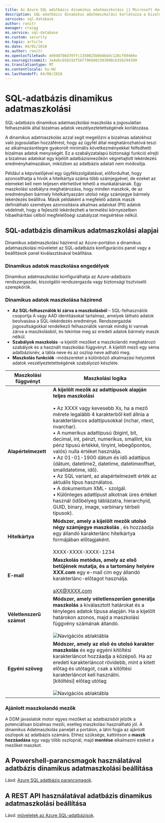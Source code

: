 ```yaml
---
title: Az Azure SQL adatbázis dinamikus adatmaszkolási |} Microsoft docs
description: SQL-adatbázis dinamikus adatmaszkolási korlátozza a bizalmas adatok veszélyeztetettségének által maszkolás a jogosulatlan felhasználók számára
services: sql-database
author: ronitr
manager: craigg
ms.service: sql-database
ms.custom: security
ms.topic: article
ms.date: 04/01/2018
ms.author: ronitr
ms.openlocfilehash: 4d948786d70ffc1350825b04dbddc128cf89466e
ms.sourcegitcommit: 3a4ebcb58192f5bf7969482393090cb356294399
ms.translationtype: MT
ms.contentlocale: hu-HU
ms.lasthandoff: 04/06/2018
---
```

# <a name="sql-database-dynamic-data-masking"></a>SQL-adatbázis dinamikus adatmaszkolási

SQL-adatbázis dinamikus adatmaszkolási maszkolás a jogosulatlan felhasználók által bizalmas adatok veszélyeztetettségének korlátozása. 

A dinamikus adatmaszkolás azzal segít megelőzni a bizalmas adatokhoz való jogosulatlan hozzáférést, hogy az ügyfél által meghatározhatóvá teszi az alkalmazásrétegre gyakorolt minimális következményekkel felfedhető bizalmas adatok menyiségét. Ez a szabályzatalapú biztonsági funkció elrejti a bizalmas adatokat egy kijelölt adatbázismezőkön végrehajtott lekérdezés eredményhalmazában, miközben az adatbázis adatait nem módosítja.

Például a képviselőjével egy ügyfélszolgálatával, előfordulhat, hogy azonosíthatja a hívók a hitelkártya száma több számjegyével, de ezeket az elemeket kell nem teljesen elérhetővé tehető a munkatársának. Egy maszkolási szabályra meghatározása, hogy minden maszkok, de az eredményben bármely hitelkártyaszám utolsó négy számjegye bármely lekérdezés beállítva. Másik példaként a megfelelő adatok maszk definiálható személyes azonosításra alkalmas adatokat (PII) adatok védelmét, hogy a fejlesztő lekérdezheti a termelési környezetben hibaelhárítási célból megfelelőségi szabályzat megsértése nélkül.

## <a name="sql-database-dynamic-data-masking-basics"></a>SQL-adatbázis dinamikus adatmaszkolási alapjai
Dinamikus adatmaszkolási házirend az Azure-portálon a dinamikus adatmaszkolási műveletet az SQL-adatbázis konfigurációs panel vagy a beállítások panel kiválasztásával beállítása.

### <a name="dynamic-data-masking-permissions"></a>Dinamikus adatok maszkolása engedélyek
Dinamikus adatmaszkolási konfigurálhatja az Azure-adatbázis rendszergazdai, kiszolgálói rendszergazda vagy biztonsági tisztviselő szerepkörök.

### <a name="dynamic-data-masking-policy"></a>Dinamikus adatok maszkolása házirend
* **Az SQL-felhasználók ki zárva a maszkolásból** – SQL-felhasználók csoportja A vagy AAD identitásokat tartalmaz, amelyek látható adatok beolvasása a SQL-lekérdezés eredménye. Rendszergazdai jogosultságokkal rendelkező felhasználók vannak mindig ki vannak zárva a maszkolásból, és tekintse meg az eredeti adatok bármely maszk nélkül.
* **Szabályok maszkolás** -a kijelölt mezőket a maszkolandó meghatározó szabályok és a használt maszkolási függvényt. A kijelölt mező egy séma adatbázisnév, a tábla neve és az oszlop neve adható meg.
* **Maszkolás funkciók** -módszereket a különböző alkalmazási helyzetek adatok veszélyeztetettségének szabályozó készlete.

| Maszkolási függvényt | Maszkolási logika |
| --- | --- |
| **Alapértelmezett** |**A kijelölt mezők az adattípusok alapján teljes maszkolási**<br/><br/>• Az XXXX vagy kevesebb Xs, ha a mező mérete legalább 4 karakterből kell állnia a karakterláncos adattípusokkal (nchar, ntext, nvarchar).<br/>• A numerikus adattípusú (bigint, bit, decimal, int, pénzt, numerikus, smallint, kis pénz típusú értékké, tinyint, lebegőpontos, valós) nulla értéket használja.<br/>• Az 01-01-1900 dátum és idő adattípus (dátum, datetime2, datetime, datetimeoffset, smalldatetime, idő).<br/>• Az SQL variant, az alapértelmezett érték az aktuális típus használatos.<br/>• A dokumentum XML- <masked/> szolgál.<br/>• Különleges adattípust alkotnak üres értéket használ (időbélyeg táblázatra, hierarchyid, GUID, binary, image, varbinary térbeli típusok). |
| **Hitelkártya** |**Módszer, amely a kijelölt mezők utolsó négy számjegye maszkolás** , és hozzáadja egy állandó karakterlánc hitelkártya formájában előtagjaként.<br/><br/>XXXX-XXXX-XXXX-1234 |
| **E-mail** |**Maszkolás metódus, amely az első betűjének mutatja, és a tartomány helyére XXX.com** egy e-mail cím egy állandó karakterlánc-előtagot használja.<br/><br/>aXX@XXXX.com |
| **Véletlenszerű számot** |**Módszer, amely véletlenszerűen generálja maszkolás** a kiválasztott határokat és a tényleges adatok típusa alapján. Ha a kijelölt határokon azonos, majd a maszkolási függvény számának állandó.<br/><br/>![Navigációs ablaktábla](./media/sql-database-dynamic-data-masking-get-started/1_DDM_Random_number.png) |
| **Egyéni szöveg** |**Módszer, amely az első és utolsó karakter maszkolás** és egy egyéni kitöltési karakterláncot hozzáadja a középső. Ha az eredeti karakterláncot rövidebb, mint a kitett előtag és utótagot, csak a kitöltési karakterláncot kell használni. <br/>[kitöltési] előtag utótag<br/><br/>![Navigációs ablaktábla](./media/sql-database-dynamic-data-masking-get-started/2_DDM_Custom_text.png) |

<a name="Anchor1"></a>

### <a name="recommended-fields-to-mask"></a>Ajánlott maszkolandó mezők
A DDM javaslatok motor egyes mezőket az adatbázisból jelzők a potenciálisan bizalmas mezői, esetleg maszkolási használható jól. A dinamikus Adatmaszkolás paneljét a portálon, a látni fogja az ajánlott oszlopok az adatbázis számára. Ehhez szüksége, kattintson a **maszk hozzáadása** egy vagy több oszlopnál, majd **mentése** alkalmazni ezeket a mezőket maszkot.

## <a name="set-up-dynamic-data-masking-for-your-database-using-powershell-cmdlets"></a>A Powershell-parancsmagok használatával adatbázis dinamikus adatmaszkolási beállítása
Lásd: [Azure SQL adatbázis parancsmagok](https://msdn.microsoft.com/library/azure/mt574084.aspx).

## <a name="set-up-dynamic-data-masking-for-your-database-using-rest-api"></a>A REST API használatával adatbázis dinamikus adatmaszkolási beállítása
Lásd: [műveletek az Azure SQL-adatbázisok](https://msdn.microsoft.com/library/dn505719.aspx).

